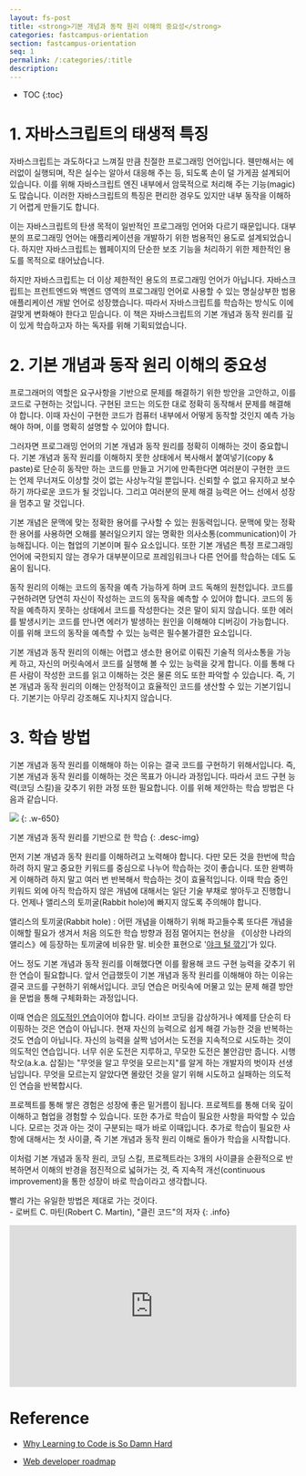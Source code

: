 ```yaml
---
layout: fs-post
title: <strong>기본 개념과 동작 원리 이해의 중요성</strong>
categories: fastcampus-orientation
section: fastcampus-orientation
seq: 1
permalink: /:categories/:title
description:
---
```


* TOC
{:toc}

# 1. 자바스크립트의 태생적 특징

자바스크립트는 과도하다고 느껴질 만큼 친절한 프로그래밍 언어입니다. 웬만해서는 에러없이 실행되며, 작은 실수는 알아서 대응해 주는 등, 되도록 손이 덜 가게끔 설계되어 있습니다. 이를 위해 자바스크립트 엔진 내부에서 암묵적으로 처리해 주는 기능(magic)도 많습니다. 이러한 자바스크립트의 특징은 편리한 경우도 있지만 내부 동작을 이해하기 어렵게 만들기도 합니다.

이는 자바스크립트의 탄생 목적이 일반적인 프로그래밍 언어와 다르기 때문입니다. 대부분의 프로그래밍 언어는 애플리케이션을 개발하기 위한 범용적인 용도로 설계되었습니다. 하지만 자바스크립트는 웹페이지의 단순한 보조 기능을 처리하기 위한 제한적인 용도를 목적으로 태어났습니다.

하지만 자바스크립트는 더 이상 제한적인 용도의 프로그래밍 언어가 아닙니다. 자바스크립트는 프런트엔드와 백엔드 영역의 프로그래밍 언어로 사용할 수 있는 명실상부한 범용 애플리케이션 개발 언어로 성장했습니다. 따라서 자바스크립트를 학습하는 방식도 이에 걸맞게 변화해야 한다고 믿습니다. 이 책은 자바스크립트의 기본 개념과 동작 원리를 깊이 있게 학습하고자 하는 독자를 위해 기획되었습니다.

# 2. 기본 개념과 동작 원리 이해의 중요성

프로그래머의 역할은 요구사항을 기반으로 문제를 해결하기 위한 방안을 고안하고, 이를 코드로 구현하는 것입니다. 구현된 코드는 의도한 대로 정확히 동작해서 문제를 해결해야 합니다. 이때 자신이 구현한 코드가 컴퓨터 내부에서 어떻게 동작할 것인지 예측 가능해야 하며, 이를 명확히 설명할 수 있어야 합니다.

그러자면 프로그래밍 언어의 기본 개념과 동작 원리를 정확히 이해하는 것이 중요합니다. 기본 개념과 동작 원리를 이해하지 못한 상태에서 복사해서 붙여넣기(copy & paste)로 단순히 동작만 하는 코드를 만들고 거기에 만족한다면 여러분이 구현한 코드는 언제 무너져도 이상할 것이 없는 사상누각일 뿐입니다. 신뢰할 수 없고 유지하고 보수하기 까다로운 코드가 될 것입니다. 그리고 여러분의 문제 해결 능력은 어느 선에서 성장을 멈추고 말 것입니다.

기본 개념은 문맥에 맞는 정확한 용어를 구사할 수 있는 원동력입니다. 문맥에 맞는 정확한 용어를 사용하면 오해를 불러일으키지 않는 명확한 의사소통(communication)이 가능해집니다. 이는 협업의 기본이며 필수 요소입니다. 또한 기본 개념은 특정 프로그래밍 언어에 국한되지 않는 경우가 대부분이므로 프레임워크나 다른 언어를 학습하는 데도 도움이 됩니다.

동작 원리의 이해는 코드의 동작을 예측 가능하게 하며 코드 독해의 원천입니다. 코드를 구현하려면 당연히 자신이 작성하는 코드의 동작을 예측할 수 있어야 합니다. 코드의 동작을 예측하지 못하는 상태에서 코드를 작성한다는 것은 말이 되지 않습니다. 또한 에러를 발생시키는 코드를 만나면 에러가 발생하는 원인을 이해해야 디버깅이 가능합니다. 이를 위해 코드의 동작을 예측할 수 있는 능력은 필수불가결한 요소입니다.

기본 개념과 동작 원리의 이해는 어렵고 생소한 용어로 이뤄진 기술적 의사소통을 가능케 하고, 자신의 머릿속에서 코드를 실행해 볼 수 있는 능력을 갖게 합니다. 이를 통해 다른 사람이 작성한 코드를 읽고 이해하는 것은 물론 의도 또한 파악할 수 있습니다. 즉, 기본 개념과 동작 원리의 이해는 안정적이고 효율적인 코드를 생산할 수 있는 기본기입니다. 기본기는 아무리 강조해도 지나치지 않습니다.

# 3. 학습 방법

기본 개념과 동작 원리를 이해해야 하는 이유는 결국 코드를 구현하기 위해서입니다. 즉, 기본 개념과 동작 원리를 이해하는 것은 목표가 아니라 과정입니다. 따라서 코드 구현 능력(코딩 스킬)을 갖추기 위한 과정 또한 필요합니다. 이를 위해 제안하는 학습 방법은 다음과 같습니다.

![](/assets/fs-images/0-1.png)
{: .w-650}

기본 개념과 동작 원리를 기반으로 한 학습
{: .desc-img}

먼저 기본 개념과 동작 원리를 이해하려고 노력해야 합니다. 다만 모든 것을 한번에 학습하려 하지 말고 중요한 키워드를 중심으로 나누어 학습하는 것이 좋습니다. 또한 완벽하게 이해하려 하지 말고 여러 번 반복해서 학습하는 것이 효율적입니다. 이때 학습 중인 키워드 외에 아직 학습하지 않은 개념에 대해서는 일단 기술 부채로 쌓아두고 진행합니다. 언제나 앨리스의 토끼굴(Rabbit hole)에 빠지지 않도록 주의해야 합니다.

앨리스의 토끼굴(Rabbit hole)
: 어떤 개념을 이해하기 위해 파고들수록 또다른 개념을 이해할 필요가 생겨서 처음 의도한 학습 방향과 점점 멀어지는 현상을 《이상한 나라의 앨리스》에 등장하는 토끼굴에 비유한 말. 비슷한 표현으로 '[야크 털 깎기](https://www.lesstif.com/software-engineering/yak-shaving-29590364.html)'가 있다.

어느 정도 기본 개념과 동작 원리를 이해했다면 이를 활용해 코드 구현 능력을 갖추기 위한 연습이 필요합니다. 앞서 언급했듯이 기본 개념과 동작 원리를 이해해야 하는 이유는 결국 코드를 구현하기 위해서입니다. 코딩 연습은 머릿속에 머물고 있는 문제 해결 방안을 문법을 통해 구체화화는 과정입니다.

이때 연습은 [의도적인 연습](http://coachround.com/의도적인-연습이란)이어야 합니다. 라이브 코딩을 감상하거나 예제를 단순히 타이핑하는 것은 연습이 아닙니다. 현재 자신의 능력으로 쉽게 해결 가능한 것을 반복하는 것도 연습이 아닙니다. 자신의 능력을 살짝 넘어서는 도전을 지속적으로 시도하는 것이 의도적인 연습입니다. 너무 쉬운 도전은 지루하고, 무모한 도전은 불안감만 줍니다. 시행착오(a.k.a. 삽질)는 "무엇을 알고 무엇을 모르는지"를 알게 하는 개발자의 벗이자 선생님입니다. 무엇을 모르는지 알았다면 몰랐던 것을 알기 위해 시도하고 실패하는 의도적인 연습을 반복합시다.

프로젝트를 통해 쌓은 경험은 성장에 좋은 밑거름이 됩니다. 프로젝트를 통해 더욱 깊이 이해하고 협업을 경험할 수 있습니다. 또한 추가로 학습이 필요한 사항을 파악할 수 있습니다. 모르는 것과 아는 것이 구분되는 때가 바로 이때입니다. 추가로 학습이 필요한 사항에 대해서는 첫 사이클, 즉 기본 개념과 동작 원리 이해로 돌아가 학습을 시작합니다.

이처럼 기본 개념과 동작 원리, 코딩 스킬, 프로젝트라는 3개의 사이클을 순환적으로 반복하면서 이해의 반경을 점진적으로 넓혀가는 것, 즉 지속적 개선(continuous improvement)을 통한 성장이 바로 학습이라고 생각합니다.

빨리 가는 유일한 방법은 제대로 가는 것이다.<br> - 로버트 C. 마틴(Robert C. Martin), "클린 코드"의 저자
{: .info}

<div style="position: relative; max-width: 100%; padding-bottom: 56.25%; height: 0;">
  <iframe width="560" height="315" src="https://www.youtube.com/embed/02RCNUF-2Vw" frameborder="0" allow="accelerometer; autoplay; encrypted-media; gyroscope; picture-in-picture" allowfullscreen style="position: absolute; top: 0; left: 0; width: 100%; height: 100%;"></iframe>
</div>

# Reference

* [Why Learning to Code is So Damn Hard](https://www.thinkful.com/blog/why-learning-to-code-is-so-damn-hard)

* [Web developer roadmap](https://github.com/kamranahmedse/developer-roadmap)
